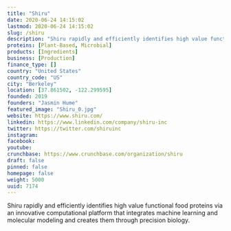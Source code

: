 ```yaml
---
title: "Shiru"
date: 2020-06-24 14:15:02
lastmod: 2020-06-24 14:15:02
slug: /shiru
description: "Shiru rapidly and efficiently identifies high value functional food proteins via an innovative computational platform that integrates machine learning and molecular modeling and creates them through precision biology."
proteins: [Plant-Based, Microbial]
products: [Ingredients]
business: [Production]
finance_type: []
country: "United States"
country_code: "US"
city: "Berkeley"
location: [37.861502, -122.299595]
founded: 2019
founders: "Jasmin Hume"
featured_image: "Shiru_0.jpg"
website: https://www.shiru.com/
linkedin: https://www.linkedin.com/company/shiru-inc
twitter: https://twitter.com/shiruinc
instagram: 
facebook: 
youtube: 
crunchbase: https://www.crunchbase.com/organization/shiru
draft: false
pinned: false
homepage: false
weight: 5000
uuid: 7174
---
```

Shiru rapidly and efficiently identifies high value functional food proteins via an innovative computational platform that integrates machine learning and molecular modeling and creates them through precision biology.

